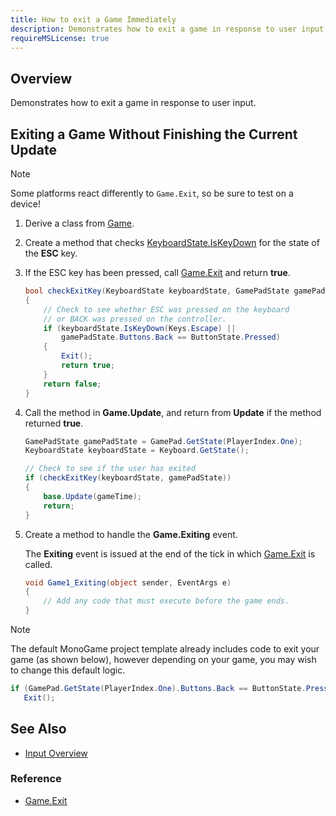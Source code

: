 ```yaml
---
title: How to exit a Game Immediately
description: Demonstrates how to exit a game in response to user input.
requireMSLicense: true
---
```


## Overview

Demonstrates how to exit a game in response to user input.

## Exiting a Game Without Finishing the Current Update

> [!NOTE]
> Some platforms react differently to `Game.Exit`, so be sure to test on a device!

1. Derive a class from [Game](xref:Microsoft.Xna.Framework.Game).

2. Create a method that checks [KeyboardState.IsKeyDown](xref:Microsoft.Xna.Framework.Input.KeyboardState) for the state of the **ESC** key.

3. If the ESC key has been pressed, call [Game.Exit](xref:Microsoft.Xna.Framework.Game.Exit) and return **true**.

    ```csharp
    bool checkExitKey(KeyboardState keyboardState, GamePadState gamePadState)
    {
        // Check to see whether ESC was pressed on the keyboard 
        // or BACK was pressed on the controller.
        if (keyboardState.IsKeyDown(Keys.Escape) ||
            gamePadState.Buttons.Back == ButtonState.Pressed)
        {
            Exit();
            return true;
        }
        return false;
    }
    ```

4. Call the method in **Game.Update**, and return from **Update** if the method returned **true**.

    ```csharp
    GamePadState gamePadState = GamePad.GetState(PlayerIndex.One);
    KeyboardState keyboardState = Keyboard.GetState();
    
    // Check to see if the user has exited
    if (checkExitKey(keyboardState, gamePadState))
    {
        base.Update(gameTime);
        return;
    }
    ```

5. Create a method to handle the **Game.Exiting** event.

    The **Exiting** event is issued at the end of the tick in which [Game.Exit](xref:Microsoft.Xna.Framework.Game.Exit) is called.

    ```csharp
    void Game1_Exiting(object sender, EventArgs e)
    {
        // Add any code that must execute before the game ends.
    }
    ```

> [!NOTE]
> The default MonoGame project template already includes code to exit your game (as shown below), however depending on your game, you may wish to change this default logic.
>
> ```csharp
> if (GamePad.GetState(PlayerIndex.One).Buttons.Back == ButtonState.Pressed || Keyboard.GetState().IsKeyDown(Keys.Escape))
>    Exit();
> ```

## See Also

- [Input Overview](./input/index.md)

### Reference

- [Game.Exit](xref:Microsoft.Xna.Framework.Game.Exit)
